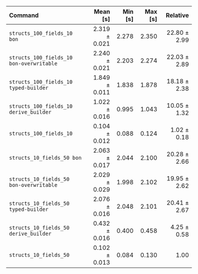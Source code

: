 | Command | Mean [s] | Min [s] | Max [s] | Relative |
|:---|---:|---:|---:|---:|
| `structs_100_fields_10 bon` | 2.319 ± 0.021 | 2.278 | 2.350 | 22.80 ± 2.99 |
| `structs_100_fields_10 bon-overwritable` | 2.240 ± 0.021 | 2.203 | 2.274 | 22.03 ± 2.89 |
| `structs_100_fields_10 typed-builder` | 1.849 ± 0.011 | 1.838 | 1.878 | 18.18 ± 2.38 |
| `structs_100_fields_10 derive_builder` | 1.022 ± 0.016 | 0.995 | 1.043 | 10.05 ± 1.32 |
| `structs_100_fields_10 ` | 0.104 ± 0.012 | 0.088 | 0.124 | 1.02 ± 0.18 |
| `structs_10_fields_50 bon` | 2.063 ± 0.017 | 2.044 | 2.100 | 20.28 ± 2.66 |
| `structs_10_fields_50 bon-overwritable` | 2.029 ± 0.029 | 1.998 | 2.102 | 19.95 ± 2.62 |
| `structs_10_fields_50 typed-builder` | 2.076 ± 0.016 | 2.048 | 2.101 | 20.41 ± 2.67 |
| `structs_10_fields_50 derive_builder` | 0.432 ± 0.016 | 0.400 | 0.458 | 4.25 ± 0.58 |
| `structs_10_fields_50 ` | 0.102 ± 0.013 | 0.084 | 0.130 | 1.00 |
